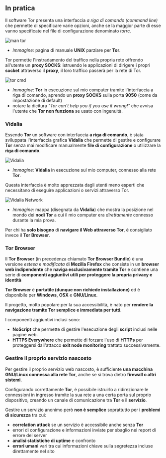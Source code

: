 ## In pratica

Il software Tor presenta una interfaccia _a riga di comando (command line)_ che permette di specificare varie opzioni, anche se la maggior parte di esse vanno specificate nel file di configurazione denominato _torrc_.

![man tor](http://i.imgur.com/ML6ZGZQ.png)
- _Immagine:_ pagina di manuale __UNIX__ parziare per __Tor__.

Tor permette l'instradamento del traffico nella propria rete offrendo all'utente un __proxy SOCKS__: istruendo le applicazioni di dirigere i propri __socket__ attraverso il __proxy__, il loro traffico passerà per la rete di Tor.

![tor cmd](http://i.imgur.com/JmXWiTk.png)
- _Immagine:_ __Tor__ in esecuzione sul mio computer tramite l'interfaccia a riga di comando, aprendo un __proxy SOCKS__ sulla porta __9050__ (come da impostazione di default)
- notare la dicitura _"Tor can't help you if you use it wrong!"_ che avvisa l'utente che __Tor non funziona__ se usato con ingenuità.

### Vidalia

Essendo __Tor__ un software con interfaccia __a riga di comando__, è stata sviluppata l'interfaccia grafica __Vidalia__ che permette di gestire e configurare __Tor__ senza mai modificare manualmente __file di configurazione__ o utilizzare la __riga di comando__.

![Vidalia](http://i.imgur.com/DXFXbvU.png)
- _Immagine:_ __Vidalia__ in esecuzione sul mio computer, connesso alla rete __Tor__.

Questa interfaccia è molto apprezzata dagli utenti meno esperti che necessitano di eseguire applicazioni o servizi attraverso Tor.

![Vidalia Network](http://imgur.com/VJB61RR.png)
- _Immagine:_ mappa (disegnata da __Vidalia__) che mostra la posizione nel mondo dei __nodi Tor__ a cui il mio computer era _direttamente_ connesso durante la mia prova.

Per chi ha __solo bisogno__ di __navigare il Web attraverso Tor__, è consigliato invece il __Tor Browser__.

### Tor Browser

Il __Tor Browser__ (in precedenza chiamato __Tor Browser Bundle__) è una versione _estesa_ e _modificata_ di __Mozilla Firefox__ che consiste in un __browser web indipendente__ che __naviga esclusivamente tramite Tor__ e contiene una serie di __componenti aggiuntivi utili per proteggere la propria privacy e identità__

__Tor Browser__ è __portatile (dunque non richiede installazione)__ ed è disponibile per __Windows__, __OSX__ e __GNU/Linux__.

Il progetto, molto popolare per la sua accessibilità, è nato per __rendere la navigazione tramite Tor semplice e immediata per tutti__.

I componenti aggiuntivi inclusi sono:

- __NoScript__ che permette di gestire l'esecuzione degli __script__ inclusi nelle pagine web.
- __HTTPS Everywhere__ che permette di forzare l'uso di __HTTPs__ per proteggersi dall'attacco __exit node monitoring__ trattato successivamente.

### Gestire il proprio servizio nascosto

Per gestire il proprio servizio web nascosto, è sufficiente __una macchina GNU/Linux connessa alla rete Tor__, anche se si trova dietro __firewall o altri sistemi__.

Configurando correttamente __Tor__, è possibile istruirlo a ridirezionare le connessioni in ingresso tramite la sua rete a una certa porta sul proprio dispositivo, creando un canale di comunicazione tra __Tor__ e il __servizio__.

Gestire un servizio anonimo però __non è semplice__ soprattutto per i __problemi di sicurezza__ tra cui:
- __correlation attack__ se un servizio è accessibile anche senza __Tor__
- errori di configurazione e informazioni inviate per sbaglio nei report di errore del server
- __analisi statistiche di uptime__ e confronto
- __errori umani__ vari tra cui informazioni chiave sulla segretezza incluse direttamente nel sito


